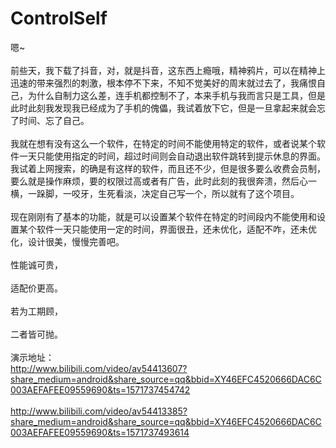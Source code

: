 ControlSelf
===========
 嗯~<br/><br/>
 前些天，我下载了抖音，对，就是抖音，这东西上瘾哦，精神鸦片，可以在精神上迅速的带来强烈的刺激，根本停不下来，不知不觉美好的周末就过去了，我痛恨自己，为什么自制力这么差，连手机都控制不了，本来手机与我而言只是工具，但是此时此刻我发现我已经成为了手机的傀儡，我试着放下它，但是一旦拿起来就会忘了时间、忘了自己。<br/><br/>
我就在想有没有这么一个软件，在特定的时间不能使用特定的软件，或者说某个软件一天只能使用指定的时间，超过时间则会自动退出软件跳转到提示休息的界面。我试着上网搜索，的确是有这样的软件，而且还不少，但是很多要么收费会员制，要么就是操作麻烦，要的权限过高或者有广告，此时此刻的我很奔溃，然后心一横，一跺脚，一咬牙，生死看淡，决定自己写一个，所以就有了这个项目。<br/><br/>
现在刚刚有了基本的功能，就是可以设置某个软件在特定的时间段内不能使用和设置某个软件一天只能使用一定的时间，界面很丑，还未优化，适配不咋，还未优化，设计很美，慢慢完善吧。<br/><br/>
    性能诚可贵，<br/><br/>
    适配价更高。<br/><br/>
    若为工期顾，<br/><br/>
    二者皆可抛。<br/><br/>
    演示地址：
     <br/>
    http://www.bilibili.com/video/av54413607?share_medium=android&share_source=qq&bbid=XY46EFC4520666DAC6C003AEFAFEE09559690&ts=1571737454742
    <br/> <br/>
    http://www.bilibili.com/video/av54413385?share_medium=android&share_source=qq&bbid=XY46EFC4520666DAC6C003AEFAFEE09559690&ts=1571737493614


